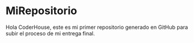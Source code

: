 # MiRepositorio
Hola CoderHouse, este es mi primer repositorio generado en GitHub para subir el proceso de mi entrega final.
